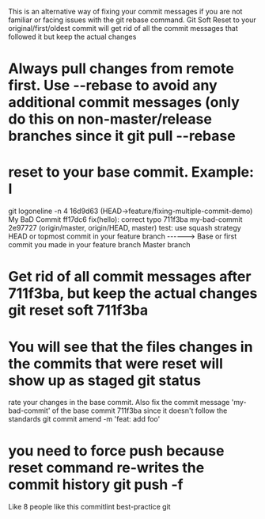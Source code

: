 
This is an alternative way of fixing your commit messages if you are not familiar or facing issues with the git rebase command. Git Soft Reset to your original/first/oldest commit will get rid of all the commit messages that followed it but keep the actual changes
# Always pull changes from remote first. Use --rebase to avoid any additional commit messages (only do this on non-master/release branches since it git pull --rebase
# reset to your base commit. Example: I
git logoneline -n 4
16d9d63 (HEAD->feature/fixing-multiple-commit-demo) My BaD Commit ff17dc6 fix(hello): correct typo
711f3ba my-bad-commit
2e97727 (origin/master, origin/HEAD, master) test: use squash strategy
HEAD or topmost commit in your feature branch
------> Base or first commit you made in your feature branch Master branch
# Get rid of all commit messages after 711f3ba, but keep the actual changes git reset soft 711f3ba
# You will see that the files changes in the commits that were reset will show up as staged git status
rate your changes in the base commit. Also fix the commit message 'my-bad-commit' of the base commit 711f3ba since it doesn't follow the standards git commit amend -m 'feat: add foo'
# you need to force push because reset command re-writes the commit history git push -f
Like 8 people like this
commitlint best-practice git
